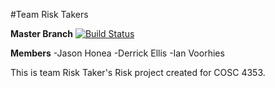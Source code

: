 #Team Risk Takers

**Master Branch** [![Build Status](https://travis-ci.org/jdhonea/Risk.svg?branch=master)](https://travis-ci.org/jdhonea/Risk)

**Members**
-Jason Honea
-Derrick Ellis
-Ian Voorhies

This is team Risk Taker's Risk project created for COSC 4353.
